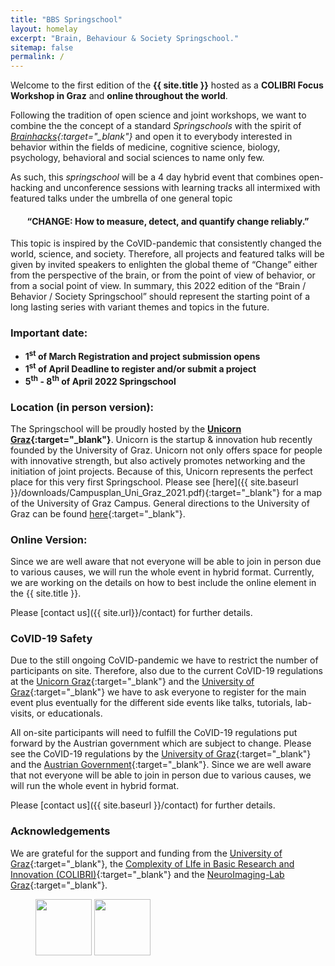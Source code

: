 ```yaml
---
title: "BBS Springschool"
layout: homelay
excerpt: "Brain, Behaviour & Society Springschool."
sitemap: false
permalink: /
---
```

Welcome to the first edition of the **{{ site.title }}** hosted as a **COLIBRI Focus Workshop in Graz** and **online throughout the world**. 

Following the tradition of open science and joint workshops, we want to combine the the concept of a standard *Springschools* with the spirit of *[Brainhacks](https://brainhack.org/){:target="_blank"}* and open it to everybody interested in behavior within the fields of medicine, cognitive science, biology, psychology, behavioral and social sciences to name only few. 

As such, this *springschool* will be a 4 day hybrid event that combines open-hacking and unconference sessions with learning tracks all intermixed with featured talks under the umbrella of one general topic

<center>
<H4>“CHANGE: How to measure, detect, and quantify change reliably.”</H4>
</center> 

This topic is inspired by the CoVID-pandemic that consistently changed the world, science, and society. Therefore, all projects and featured talks will be given by invited speakers to enlighten the global theme of “Change” either from the perspective of the brain, or from the point of view of behavior, or from a social point of view. In summary, this 2022 edition of the “Brain / Behavior / Society Springschool” should represent the starting point of a long lasting series with variant themes and topics in the future. 

### Important date:

- **1<sup>st</sup> of March Registration and project submission opens**
- **1<sup>st</sup> of April Deadline to register and/or submit a project**
- **5<sup>th</sup> - 8<sup>th</sup> of April 2022 Springschool**
  
### Location (in person version):

The Springschool will be proudly hosted by the **[Unicorn Graz](https://unicorn-graz.at/){:target="_blank"}**. Unicorn is the startup & innovation hub recently founded by the University of Graz. Unicorn not only offers space for people with innovative strength, but also actively promotes networking and the initiation of joint projects. Because of this, Unicorn represents the perfect place for this very first Springschool. Please see [here]({{ site.baseurl }}/downloads/Campusplan_Uni_Graz_2021.pdf){:target="_blank"} for a map of the University of Graz Campus. General directions to the University of Graz can be found [here](https://www.uni-graz.at/en/contact-and-arriving/){:target="_blank"}.

### Online Version:

Since we are well aware that not everyone will be able to join in person due to various causes, we will run the whole event in hybrid format. Currently, we are working on the details on how to best include the online element in the {{ site.title }}. 

Please [contact us]({{ site.url}}/contact) for further details.
### CoVID-19 Safety 

Due to the still ongoing CoVID-pandemic we have to restrict the number of participants on site. Therefore, also due to the current CoVID-19 regulations at the [Unicorn Graz](https://unicorn-graz.at/){:target="_blank"} and the [University of Graz](https://uni-graz.at/){:target="_blank"} we have to ask everyone to register for the main event plus eventually for the different side events like talks, tutorials, lab-visits, or educationals. 

All on-site participants will need to fulfill the CoVID-19 regulations put forward by the Austrian government which are subject to change. Please see the CoVID-19 regulations by the [University of Graz](https://covid-19.uni-graz.at/en/){:target="_blank"} and the [Austrian Government](https://www.sozialministerium.at/en.html){:target="_blank"}. Since we are well aware that not everyone will be able to join in person due to various causes, we will run the whole event in hybrid format. 

Please [contact us]({{ site.baseurl }}/contact) for further details.

### Acknowledgements

We are grateful for the support and funding from the [University of Graz](https://www.uni-graz.at){:target="_blank"}, the [Complexity of LIfe in Basic Research and Innovation (COLIBRI)](https://colibri.uni-graz.at/en/){:target="_blank"} and the [NeuroImaging-Lab Graz](https://neuroimaging.uni-graz.at){:target="_blank"}.

<figure class="fourth">
  <img class="padding" src="{{ site.url }}{{ site.baseurl }}/images/logopic/Logo_UniGraz.png" style="height: 90px">
  <img class="padding" src="{{ site.url }}{{ site.baseurl }}/images/logopic/Logo_Colibri.jpg" style="height: 90px">
  <!-- <img src="{{ site.url }}{{ site.baseurl }}/images/logopic/Logo_NWO.jpg" style="width: 120px">
  <img src="{{ site.url }}{{ site.baseurl }}/images/logopic/Logo_ERC.jpg" style="width: 110px"> -->
</figure>